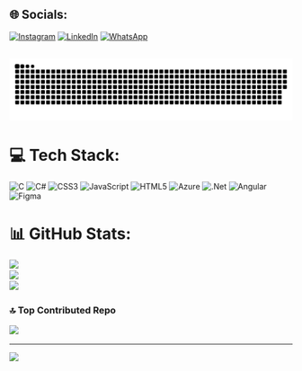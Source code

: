 
## 🌐 Socials:
[![Instagram](https://img.shields.io/badge/Instagram-%23E4405F.svg?logo=Instagram&logoColor=white)](https://instagram.com/abhishek._._._) 
[![LinkedIn](https://img.shields.io/badge/LinkedIn-%230077B5.svg?logo=linkedin&logoColor=white)](https://www.linkedin.com/in/abhishek-vijayakumar-822274330)
[![WhatsApp](https://img.shields.io/badge/WhatsApp-25D366?logo=whatsapp&logoColor=white)](https://wa.me/919778023492)

<!-- Snake Game Repo View -->

<br clear="both">

<img src="https://github.com/ABHISHEK-VIJAYAKUMAR1/ABHISHEK-VIJAYAKUMAR1/blob/output/dist/github-contribution-grid-snake.svg" alt="Snake animation" />



# 💻 Tech Stack:
![C](https://img.shields.io/badge/c-%2300599C.svg?style=for-the-badge&logo=c&logoColor=white) ![C#](https://img.shields.io/badge/c%23-%23239120.svg?style=for-the-badge&logo=csharp&logoColor=white) ![CSS3](https://img.shields.io/badge/css3-%231572B6.svg?style=for-the-badge&logo=css3&logoColor=white) ![JavaScript](https://img.shields.io/badge/javascript-%23323330.svg?style=for-the-badge&logo=javascript&logoColor=%23F7DF1E) ![HTML5](https://img.shields.io/badge/html5-%23E34F26.svg?style=for-the-badge&logo=html5&logoColor=white) ![Azure](https://img.shields.io/badge/azure-%230072C6.svg?style=for-the-badge&logo=microsoftazure&logoColor=white) ![.Net](https://img.shields.io/badge/.NET-5C2D91?style=for-the-badge&logo=.net&logoColor=white) ![Angular](https://img.shields.io/badge/angular-%23DD0031.svg?style=for-the-badge&logo=angular&logoColor=white) ![Figma](https://img.shields.io/badge/figma-%23F24E1E.svg?style=for-the-badge&logo=figma&logoColor=white)
# 📊 GitHub Stats:
![](https://github-readme-stats.vercel.app/api?username=ABHISHEK-VIJAYAKUMAR1&theme=shadow_green&hide_border=true&include_all_commits=true&count_private=true)<br/>
![](https://nirzak-streak-stats.vercel.app/?user=ABHISHEK-VIJAYAKUMAR1&theme=shadow_green&hide_border=true)<br/>
![](https://github-readme-stats.vercel.app/api/top-langs/?username=ABHISHEK-VIJAYAKUMAR1&theme=shadow_green&hide_border=true&include_all_commits=true&count_private=true&layout=compact)

### 🔝 Top Contributed Repo
![](https://github-contributor-stats.vercel.app/api?username=ABHISHEK-VIJAYAKUMAR1&limit=5&theme=shadow_green&combine_all_yearly_contributions=true)

---
[![](https://visitcount.itsvg.in/api?id=ABHISHEK-VIJAYAKUMAR1&icon=10&color=1)](https://visitcount.itsvg.in)

<!-- Proudly created with GPRM ( https://gprm.itsvg.in ) -->
